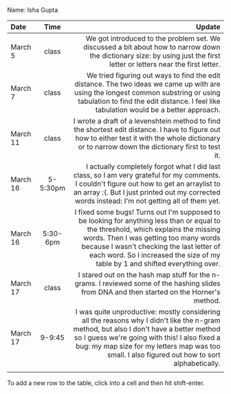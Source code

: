 Name: Isha Gupta 

| Date     |   Time   |                                                                                                                                                                                                                                                                                                      Update |
|:---------|:--------:|------------------------------------------------------------------------------------------------------------------------------------------------------------------------------------------------------------------------------------------------------------------------------------------------------------:|
| March 5  |  class   |                                                                                                                                     We got introduced to the problem set. We discussed a bit about how to narrow down the dictionary size: by using just the first letter or letters near the first letter. |
| March 7  |  class   |                                                                                We tried figuring out ways to find the edit distance. The two ideas we came up with are using the longest common substring or using tabulation to find the edit distance. I feel like tabulation would be a better approach. |
| March 11 |  class   |                                                                                                         I wrote a draft of a levenshtein method to find the shortest edit distance. I have to figure out how to either test it with the whole dictionary or to narrow down the dictionary first to test it. |
| March 16 | 5-5:30pm |                                                                I actually completely forgot what I did last class, so I am very grateful for my comments. I couldn't figure out how to get an arraylist to an array :(. But I just printed out my corrected words instead: I'm not getting all of them yet. |
| March 16 | 5:30-6pm | I fixed some bugs! Turns out I'm supposed to be looking for anything less than or equal to the threshold, which explains the missing words. Then I was getting too many words because I wasn't checking the last letter of each word. So I increased the size of my table by 1 and shifted everything over. |
| March 17 |  class   |                                                                                                                                                                 I stared out on the hash map stuff for the n-grams. I reviewed some of the hashing slides from DNA and then started on the Horner's method. |
| March 17 |  9-9:45  |                  I was quite unproductive: mostly considering all the reasons why I didn't like the n-gram method, but also I don't have a better method so I guess we're going with this! I also fixed a bug: my map size for my letters map was too small. I also figured out how to sort alphabetically. |
|          |          |                                                                                                                                                                                                                                                                                                             |


To add a new row to the table, click into a cell and then hit shift-enter.